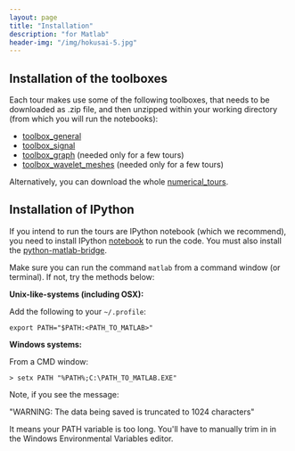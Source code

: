 ```yaml
---
layout: page
title: "Installation"
description: "for Matlab"
header-img: "/img/hokusai-5.jpg"
---
```


Installation of the toolboxes
------------

Each tour makes use some of the following toolboxes, that needs to be downloaded as .zip file, and then unzipped within your working directory (from which you will run the notebooks):

* [toolbox_general](https://github.com/gpeyre/numerical-tours/raw/master/matlab/toolbox_general.zip)
* [toolbox_signal](https://github.com/gpeyre/numerical-tours/raw/master/matlab/toolbox_signal.zip)
* [toolbox_graph](https://github.com/gpeyre/numerical-tours/raw/master/matlab/toolbox_graph.zip) (needed only for a few tours)
* [toolbox_wavelet_meshes](https://github.com/gpeyre/numerical-tours/raw/master/matlab/toolbox_wavelet_meshes.zip) (needed only for a few tours)

Alternatively, you can download the whole [numerical_tours][1].

Installation of IPython
------------

If you intend to run the tours are IPython notebook (which we recommend), you need to install IPython [notebook][2] to run the code. You must also install the [python-matlab-bridge][3].

Make sure you can run the command `matlab` from a command window (or terminal).  If not, try the methods below:

__Unix-like-systems (including OSX):__

Add the following to your `~/.profile`: 

`export PATH="$PATH:<PATH_TO_MATLAB>"`

__Windows systems:__

From a CMD window: 

`> setx PATH "%PATH%;C:\PATH_TO_MATLAB.EXE"`

Note, if you see the message: 

"WARNING: The data being saved is truncated to 1024 characters" 

It means your PATH variable is too long. You'll have to manually trim in in the Windows Environmental Variables editor.

[1]: https://github.com/gpeyre/numerical-tours/archive/master.zip
[2]: http://ipython.org/install.html
[3]: http://arokem.github.io/python-matlab-bridge/
